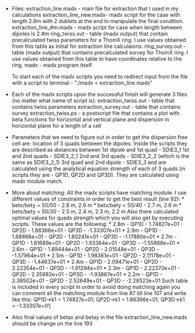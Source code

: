 * Files:  extraction_line.madx    - main file for extraction that I used in my calculations
        extraction_line_new.madx- madx script for the case with length 2.8m with 2 dublets at the end
                                  to manipulate the final condition.
        extraction_line_#m.madx - madx script for case when length between dipoles is 2.#m
        ring_twiss.out          - table (madx output) that contain precalculated twiss parameters for a ThomX ring.
                                  I use values obtained from this table as initial for extraction line calculaions.
        ring_survey.out         - table (madx output) that contains precalculated survey for ThomX ring.
                                  I use values obtained from this table to have coordinates relative to the ring.
        madx                    - madx program itself

  To start each of the madx scripts you need to redirect input from the file with a script to terminal -  "./madx < extraction_line.madx"

* Each of the madx scripts upon the successful finish will generate 3 files (no matter what name of script is):
        extraction_twiss.out    - table that contains twiss parameters
        extraction_survey.out   - table that contains survey
        extraction_twiss.ps     - a postscript file that contains a plot with beta functions for horizontal and vertical plane and
                                  dispersion in horizontal plane for a length of a cell

* Parameters that we need to figure out in order to get the dispersion free cell are:
        location of 3 quads between the dipoles.
                  Inside the scripts they are described as distances between
                  1st dipole and 1st quad - SDIE3_1
                  1st and 2nd quads       - SDIE3_2_1
                  2nd and 3rd quads       - SDIE3_2_2 (which is the same as SDIE3_2_1)
                  3rd quad and 2nd dipole - SDIE3_3
                  and are calculated using the analytical equation
        strength of each of 3 quads (in scripts they are - QP1D, QP2D and QP3D).
                  They are calculated using madx module match.

* More about matching:
        All the madx scripts have matching module. I use different values of constraints in order to get the best result (line 92):
                * betx/bety = 50/50 - 2.8 m, 2.9 m
                * betx/bety = 50/40 - 2.7 m, 2.6 m
                * betx/bety = 50/30 - 2.5 m, 2.4 m, 2.3 m, 2.2 m
        Also there calculated optimal values for quads strength which you will also get by executing scripts. These values are the following:
        	* 2.8m
        		- QP1D - 1.74827e+01
        		- QP2D - 1.86366e+01
        		- QP3D - -1.33307e+01
        	* 2.9m
        		- QP1D - 1.68866e+01
        		- QP2D - 1.80241e+01
        		- QP3D - -1.17880e+01
        	* 2.7m
        		- QP1D - 1.81689e+01
        		- QP2D - 1.93364e+01
        		- QP3D - -1.55868e+01
        	* 2.6m
        		- QP1D - 1.89444e+01
        		- QP2D - 2.01548e+01
        		- QP3D - -1.57964e+01
        	* 2.5m
        		- QP1D - 1.98361e+01
        		- QP2D - 2.11178e+01
        		- QP3D - -1.44637e+01
        	* 2.4m
        		- QP1D - 2.09471e+01
        		- QP2D - 2.22354e+01
        		- QP3D - -1.91294e+01
        	* 2.3m
        		- QP1D - 2.22370e+01
        		- QP2D - 2.35992e+01
        		- QP3D - -1.93867e+01
        	* 2.2m
        		- QP1D - 2.38502e+01
        		- QP2D - 2.52649e+01
      	    - QP3D - -2.28523e+01
        Such table is included in every script
        In order to avoid doing matching again you can comment all the matching module from line 87 till line 107 and write like this:
        QP1D->k1 = 1.74827e+01;
        QP2D->k1 = 1.86366e+01;
        QP3D->k1 = -1.33307e+01;
* Also final values of betax and betay in the file extraction_line_new.madx should be change on the line 193
